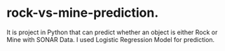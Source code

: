 # rock-vs-mine-prediction.
It is project in Python that can predict whether an object is either Rock or Mine with SONAR Data. I used Logistic Regression Model for prediction. 
